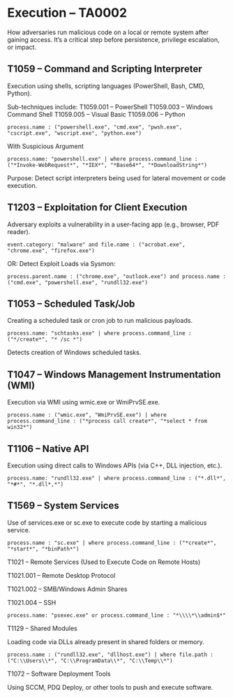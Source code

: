 # Execution – TA0002

How adversaries run malicious code on a local or remote system after gaining access. It’s a critical step before persistence, privilege escalation, or impact.

## T1059 – Command and Scripting Interpreter

Execution using shells, scripting languages (PowerShell, Bash, CMD, Python).

Sub-techniques include:
T1059.001 – PowerShell
T1059.003 – Windows Command Shell
T1059.005 – Visual Basic
T1059.006 – Python

`process.name : ("powershell.exe", "cmd.exe", "pwsh.exe", "cscript.exe", "wscript.exe", "python.exe")`

With Suspicious Argument

`process.name: "powershell.exe"
| where process.command_line : ("*Invoke-WebRequest*", "*IEX*", "*Base64*", "*DownloadString*")`

Purpose: Detect script interpreters being used for lateral movement or code execution.

## T1203 – Exploitation for Client Execution

Adversary exploits a vulnerability in a user-facing app (e.g., browser, PDF reader).

`event.category: "malware" and file.name : ("acrobat.exe", "chrome.exe", "firefox.exe")`

OR: Detect Exploit Loads via Sysmon:

`process.parent.name : ("chrome.exe", "outlook.exe") and process.name : ("cmd.exe", "powershell.exe", "rundll32.exe")`

## T1053 – Scheduled Task/Job

Creating a scheduled task or cron job to run malicious payloads.

`process.name: "schtasks.exe"
| where process.command_line : ("*/create*", "* /sc *")`

Detects creation of Windows scheduled tasks.

## T1047 – Windows Management Instrumentation (WMI)

Execution via WMI using wmic.exe or WmiPrvSE.exe.

`process.name : ("wmic.exe", "WmiPrvSE.exe")
| where process.command_line : ("*process call create*", "*select * from win32*")`

## T1106 – Native API

Execution using direct calls to Windows APIs (via C++, DLL injection, etc.).

`process.name: "rundll32.exe"
| where process.command_line : ("*.dll*", "*#*", "*.dll*,*")`

## T1569 – System Services

Use of services.exe or sc.exe to execute code by starting a malicious service.

`process.name : "sc.exe"
| where process.command_line : ("*create*", "*start*", "*binPath*")`

T1021 – Remote Services (Used to Execute Code on Remote Hosts)

T1021.001 – Remote Desktop Protocol

T1021.002 – SMB/Windows Admin Shares

T1021.004 – SSH


`process.name: "psexec.exe" or process.command_line : "*\\\\*\\admin$*"`

T1129 – Shared Modules

Loading code via DLLs already present in shared folders or memory.

`process.name : ("rundll32.exe", "dllhost.exe")
| where file.path : ("C:\\Users\\*", "C:\\ProgramData\\*", "C:\\Temp\\*")`

T1072 – Software Deployment Tools

Using SCCM, PDQ Deploy, or other tools to push and execute software.

